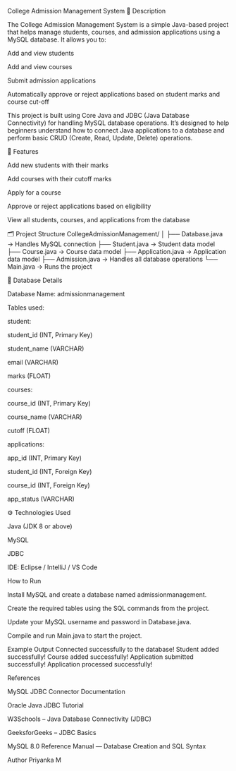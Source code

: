 College Admission Management System
📘 Description

The College Admission Management System is a simple Java-based project that helps manage students, courses, and admission applications using a MySQL database.
It allows you to:

Add and view students

Add and view courses

Submit admission applications

Automatically approve or reject applications based on student marks and course cut-off

This project is built using Core Java and JDBC (Java Database Connectivity) for handling MySQL database operations.
It’s designed to help beginners understand how to connect Java applications to a database and perform basic CRUD (Create, Read, Update, Delete) operations.

🧩 Features

Add new students with their marks

Add courses with their cutoff marks

Apply for a course

Approve or reject applications based on eligibility

View all students, courses, and applications from the database

🗂️ Project Structure
CollegeAdmissionManagement/
│
├── Database.java          → Handles MySQL connection
├── Student.java           → Student data model
├── Course.java            → Course data model
├── Application.java       → Application data model
├── Admission.java         → Handles all database operations
└── Main.java              → Runs the project

🧠 Database Details

Database Name: admissionmanagement

Tables used:

student:

student_id (INT, Primary Key)

student_name (VARCHAR)

email (VARCHAR)

marks (FLOAT)

courses:

course_id (INT, Primary Key)

course_name (VARCHAR)

cutoff (FLOAT)

applications:

app_id (INT, Primary Key)

student_id (INT, Foreign Key)

course_id (INT, Foreign Key)

app_status (VARCHAR)

⚙️ Technologies Used

Java (JDK 8 or above)

MySQL

JDBC

IDE: Eclipse / IntelliJ / VS Code
 
How to Run

Install MySQL and create a database named admissionmanagement.

Create the required tables using the SQL commands from the project.

Update your MySQL username and password in Database.java.

Compile and run Main.java to start the project.

 Example Output
     Connected successfully to the database!
     Student added successfully!
     Course added successfully!
     Application submitted successfully!
     Application processed successfully!

References

MySQL JDBC Connector Documentation

Oracle Java JDBC Tutorial

W3Schools – Java Database Connectivity (JDBC)

GeeksforGeeks – JDBC Basics

MySQL 8.0 Reference Manual — Database Creation and SQL Syntax

Author
Priyanka M
